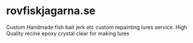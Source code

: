 # rovfiskjagarna.se
Custom Handmade fish bait jerk etc custom repainting lures service. High Quality recine epoxy crystal clear for making  lures 
